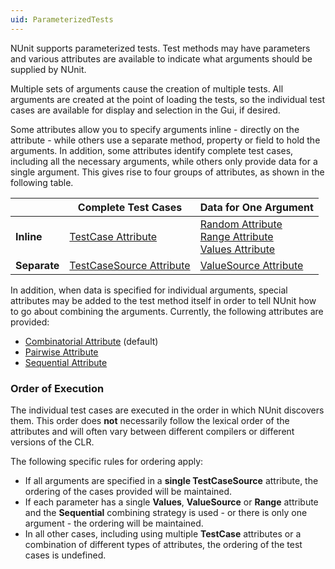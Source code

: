 ```yaml
---
uid: ParameterizedTests
---
```


NUnit supports parameterized tests. Test methods
may have parameters and various attributes are available
to indicate what arguments should be supplied by NUnit.

Multiple sets of arguments cause the creation of multiple
tests. All arguments are created at the point of loading the
tests, so the individual test cases are available for 
display and selection in the Gui, if desired.

Some attributes allow you to specify arguments inline - directly on
the attribute - while others use a separate method, property or field
to hold the arguments. In addition, some attributes identify complete test cases,
including all the necessary arguments, while others only provide data
for a single argument. This gives rise to four groups of attributes,
as shown in the following table.
   
|              | Complete Test Cases          | Data for One Argument |
|--------------|------------------------------|-----------------------|
| **Inline**   | [TestCase Attribute](xref:testcaseattribute)       | [Random Attribute](xref:testcaseattribute)<br/>[Range Attribute](xref:rangeattribute)<br/>[Values Attribute](xref:valuesattribute) |
| **Separate** | [TestCaseSource Attribute](xref:testcasesourceattribute) | [ValueSource Attribute](xref:valuesource) |

In addition, when data is specified for individual arguments, special attributes
may be added to the test method itself in order to tell NUnit how
to go about combining the arguments. Currently, the following attributes
are provided:
 * [Combinatorial Attribute](xref:combinatorialattribute) (default)
 * [Pairwise Attribute](xref:pairwiseattribute)
 * [Sequential Attribute](xref:sequentialattribute)

### Order of Execution

The individual test cases are executed in the order in which NUnit discovers them. 
This order does **not** necessarily follow the lexical order of the attributes 
and will often vary between different compilers or different versions of the CLR.
   
The following specific rules for ordering apply:
 * If all arguments are specified in a **single TestCaseSource** attribute, the ordering of the cases provided will be maintained.
 * If each parameter has a single **Values**, **ValueSource** or **Range** attribute and the **Sequential** combining strategy is used - or there is only one argument - the ordering will be maintained.
 * In all other cases, including using multiple **TestCase** attributes or a combination of different types of attributes, the ordering of the test cases is undefined.
